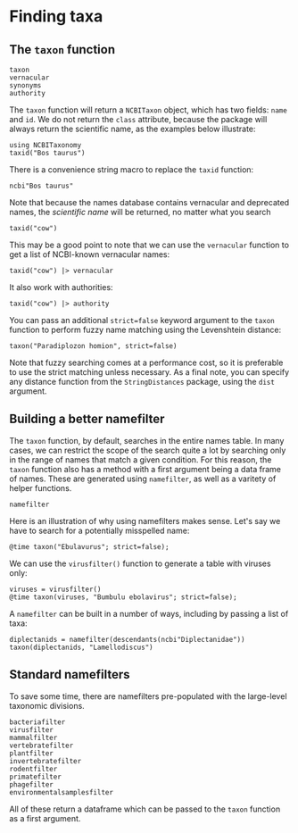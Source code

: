 # Finding taxa

## The `taxon` function

```@docs
taxon
vernacular
synonyms
authority
```

The `taxon` function will return a `NCBITaxon` object, which has two fields:
`name` and `id`. We do not return the `class` attribute, because the package
will always return the scientific name, as the examples below illustrate:

```@example taxid
using NCBITaxonomy
taxid("Bos taurus")
```

There is a convenience string macro to replace the `taxid` function:

```@example taxid
ncbi"Bos taurus"
```

Note that because the names database contains vernacular and deprecated names,
the *scientific name* will be returned, no matter what you search

```@example taxid
taxid("cow")
```

This may be a good point to note that we can use the `vernacular` function to
get a list of NCBI-known vernacular names:

```@example taxid
taxid("cow") |> vernacular
```

It also work with authorities:

```@example taxid
taxid("cow") |> authority
```

You can pass an additional `strict=false` keyword argument to the `taxon`
function to perform fuzzy name matching using the Levenshtein distance:

```@example taxid
taxon("Paradiplozon homion", strict=false)
```

Note that fuzzy searching comes at a performance cost, so it is preferable to
use the strict matching unless necessary. As a final note, you can specify any
distance function from the `StringDistances` package, using the `dist` argument.

## Building a better namefilter

The `taxon` function, by default, searches in the entire names table. In many
cases, we can restrict the scope of the search quite a lot by searching only in
the range of names that match a given condition. For this reason, the `taxon`
function also has a method with a first argument being a data frame of names.
These are generated using `namefilter`, as well as a varitety of helper
functions.

```@docs
namefilter
```

Here is an illustration of why using namefilters makes sense. Let's say we have
to search for a potentially misspelled name:

```@example taxid
@time taxon("Ebulavurus"; strict=false);
```

We can use the `virusfilter()` function to generate a table with viruses only:

```@example taxid
viruses = virusfilter()
@time taxon(viruses, "Bumbulu ebolavirus"; strict=false);
```

A `namefilter` can be built in a number of ways, including by passing a list of
taxa:

```@example taxid
diplectanids = namefilter(descendants(ncbi"Diplectanidae"))
taxon(diplectanids, "Lamellodiscus")
```

## Standard namefilters

To save some time, there are namefilters pre-populated with the large-level
taxonomic divisions.

```@docs
bacteriafilter
virusfilter
mammalfilter
vertebratefilter
plantfilter
invertebratefilter
rodentfilter
primatefilter
phagefilter
environmentalsamplesfilter
```

All of these return a dataframe which can be passed to the `taxon` function as a
first argument.

